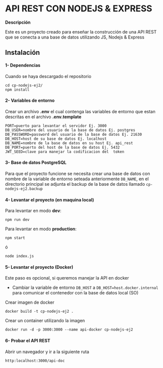 # API REST CON NODEJS & EXPRESS

**Descripción**

Este es un proyecto creado para enseñar la construcción de una API REST que se conecta a una base de datos utilizando JS, Nodejs & Express

## Instalación

#### 1- Dependencias

Cuando se haya descargado el repositorio

```
cd cp-nodejs-ej2/
npm install
```

#### 2- Variables de entorno

Crear un archivo **.env** el cual contenga las variables de entorno que estan descritas en el archivo **.env.template**

```
PORT=puerto para levantar el servidor Ej. 3000
DB_USER=nombre del usuario de la base de datos Ej. postgres
DB_PASSWORD=password del usuario de la base de datos Ej. 21630
DB_HOST=host de su base de datos Ej. localhost
DB_NAME=nombre de la base de datos en su host Ej. api_rest
DB_PORT=puerto del host de la base de datos Ej. 5432
JWT_SEED=clave para manejar la codificacion del  token

```

#### 3- Base de datos PostgreSQL

Para que el proyecto funcione se necesita crear una base de datos con nombre de la variable de entorno seteada anteriormente `DB_NAME`, en el directorio principal se adjunta el backup de la base de datos llamado `cp-nodejs-ej2.backup`

#### 4- Levantar el proyecto (en maquina local)

Para levantar en modo **dev**:

```
npm run dev
```

Para levantar en modo **production**:

```
npm start
```

ó

```
node index.js
```

#### 5- Levantar el proyecto (Docker)

Este paso es opcional, si queremos manejar la API en docker

- Cambiar la variable de entorno `DB_HOST` a `DB_HOST=host.docker.internal` para comunicar el contenedor con la base de datos local (SO)

Crear imagen de docker

```
docker build -t cp-nodejs-ej2 .
```

Crear un container utilizando la imagen

```
docker run -d -p 3000:3000 --name api-docker cp-nodejs-ej2
```

#### 6- Probar el API REST

Abrir un navegador y ir a la siguiente ruta

```
http:localhost:3000/api-doc
```
